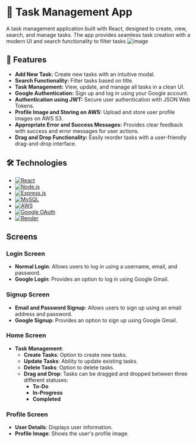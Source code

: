 # 📝 Task Management App

A task management application built with React, designed to create, view, search, and manage tasks. The app provides seamless task creation with a modern UI and search functionality to filter tasks 
![image](https://github.com/user-attachments/assets/8a52d6fe-d8c1-490f-b1a7-c3246b46a329)


## 🚀 Features

- **Add New Task:** Create new tasks with an intuitive modal.
- **Search Functionality:** Filter tasks based on title.
- **Task Management:** View, update, and manage all tasks in a clean UI.
- **Google Authentication:** Sign up and log in using your Google account.
- **Authentication using JWT:** Secure user authentication with JSON Web Tokens.
- **Profile Image and Storing on AWS:** Upload and store user profile images on AWS S3.
- **Appropriate Error and Success Messages:** Provides clear feedback with success and error messages for user actions.
- **Drag and Drop Functionality:** Easily reorder tasks with a user-friendly drag-and-drop interface.


## 🛠️ Technologies

- [![React](https://img.shields.io/badge/React-61DAFB?style=flat&logo=react&logoColor=black)](https://reactjs.org/)
- [![Node.js](https://img.shields.io/badge/Node.js-339933?style=flat&logo=node.js&logoColor=white)](https://nodejs.org/)
- [![Express.js](https://img.shields.io/badge/Express.js-000000?style=flat&logo=express&logoColor=white)](https://expressjs.com/)
- [![MySQL](https://img.shields.io/badge/MySQL-4479A1?style=flat&logo=mysql&logoColor=white)](https://www.mysql.com/)
- [![AWS](https://img.shields.io/badge/AWS-232F3E?style=flat&logo=amazonaws&logoColor=white)](https://aws.amazon.com/)
- [![Google OAuth](https://img.shields.io/badge/Google%20OAuth-4285F4?style=flat&logo=google&logoColor=white)](https://developers.google.com/identity/protocols/oauth2)
- [![Render](https://img.shields.io/badge/Render-4D8EFA?style=flat&logo=render&logoColor=white)](https://render.com/)

## Screens

### Login Screen
- **Normal Login**: Allows users to log in using a username, email, and password.
- **Google Login**: Provides an option to log in using Google Gmail.

### Signup Screen
- **Email and Password Signup**: Allows users to sign up using an email address and password.
- **Google Signup**: Provides an option to sign up using Google Gmail.

### Home Screen
- **Task Management**:
  - **Create Tasks**: Option to create new tasks.
  - **Update Tasks**: Ability to update existing tasks.
  - **Delete Tasks**: Option to delete tasks.
  - **Drag and Drop**: Tasks can be dragged and dropped between three different statuses:
    - **To-Do**
    - **In-Progress**
    - **Completed**

### Profile Screen
- **User Details**: Displays user information.
- **Profile Image**: Shows the user's profile image.

